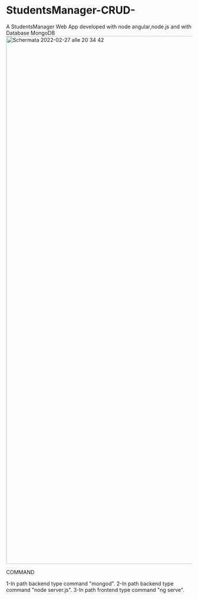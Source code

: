 # StudentsManager-CRUD-
A StudentsManager Web App developed with node angular,node.js and with Database MongoDB
<img width="1431" alt="Schermata 2022-02-27 alle 20 34 42" src="https://user-images.githubusercontent.com/86771887/155897174-247fc775-30b4-4790-9b6c-f539217bf8ae.png">

COMMAND

1-In path backend type command "mongod".
2-In path backend type command "node server.js".
3-In path frontend type command "ng serve".
